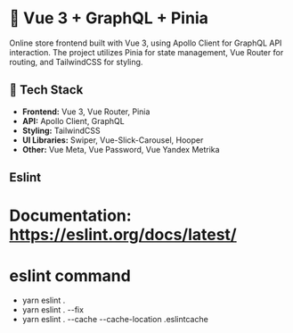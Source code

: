 # 🚀 Vue 3 + GraphQL + Pinia

Online store frontend built with Vue 3, using Apollo Client for GraphQL API interaction. The project utilizes Pinia for state management, Vue Router for routing, and TailwindCSS for styling.

## 📌 Tech Stack

- **Frontend:** Vue 3, Vue Router, Pinia
- **API:** Apollo Client, GraphQL
- **Styling:** TailwindCSS
- **UI Libraries:** Swiper, Vue-Slick-Carousel, Hooper
- **Other:** Vue Meta, Vue Password, Vue Yandex Metrika

## Eslint

# **Documentation:** https://eslint.org/docs/latest/

# eslint command

- yarn eslint .
- yarn eslint . --fix
- yarn eslint . --cache --cache-location .eslintcache
